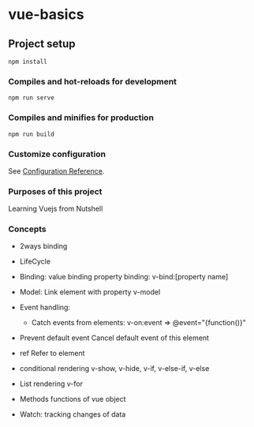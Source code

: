 # vue-basics

## Project setup
```
npm install
```

### Compiles and hot-reloads for development
```
npm run serve
```

### Compiles and minifies for production
```
npm run build
```

### Customize configuration
See [Configuration Reference](https://cli.vuejs.org/config/).


### Purposes of this project
Learning Vuejs from Nutshell

### Concepts
- 2ways binding
- LifeCycle
- Binding:
  value binding
  property binding:
    v-bind:[property name]

- Model: Link element with property
  v-model

- Event handling:
  - Catch events from elements:
    v-on:event => @event="{function()}"

- Prevent default event
  Cancel default event of this element

- ref
  Refer to element

- conditional rendering
  v-show, v-hide, v-if, v-else-if, v-else

- List rendering
  v-for

- Methods
  functions of vue object

- Watch: tracking changes of data
